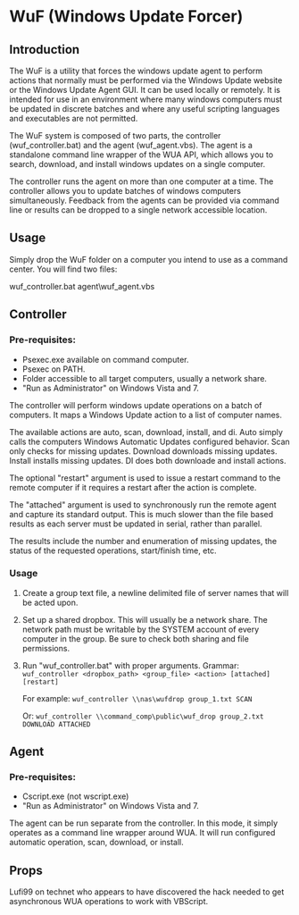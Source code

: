 # WuF (Windows Update Forcer)

## Introduction

The WuF is a utility that forces the windows update agent to perform actions that normally must be performed via the Windows Update website or the Windows Update Agent GUI. It can be used locally or remotely. It is intended for use in an environment where many windows computers must be updated in discrete batches and where any useful scripting languages and executables are not permitted.

The WuF system is composed of two parts, the controller (wuf_controller.bat) and the agent (wuf_agent.vbs). The agent is a standalone command line wrapper of the WUA API, which allows you to search, download, and install windows updates on a single computer.

The controller runs the agent on more than one computer at a time. The controller allows you to update batches of windows computers simultaneously. Feedback from the agents can be provided via command line or results can be dropped to a single network accessible location.

## Usage
Simply drop the WuF folder on a computer you intend to use as a command center. You will find two files:

wuf_controller.bat
agent\wuf_agent.vbs

## Controller

### Pre-requisites:
- Psexec.exe available on command computer.
- Psexec on PATH.
- Folder accessible to all target computers, usually a network share.
- "Run as Administrator" on Windows Vista and 7.

The controller will perform windows update operations on a batch of computers. It maps a Windows Update action to a list of computer names. 

The available actions are auto, scan, download, install, and di. Auto simply calls the computers Windows Automatic Updates configured behavior. Scan only checks for missing updates. Download downloads missing updates. Install installs missing updates. DI does both downloade and install actions. 

The optional "restart" argument is used to issue a restart command to the remote computer if it requires a restart after the action is complete.

The "attached" argument is used to synchronously run the remote agent and capture its standard output. This is much slower than the file based results as each server must be updated in serial, rather than parallel.


The results include the number and enumeration of missing updates, the status of the requested operations, start/finish time, etc.

### Usage
1. Create a group text file, a newline delimited file of server names that will be acted upon.
2. Set up a shared dropbox. This will usually be a network share. The network path must be writable by the SYSTEM account of every computer in the group. Be sure to check both sharing and file permissions.
3. Run "wuf_controller.bat" with proper arguments.
	Grammar: `wuf_controller <dropbox_path> <group_file> <action> [attached] [restart]`
	
	For example: `wuf_controller \\nas\wufdrop group_1.txt SCAN`
	
	Or: `wuf_controller \\command_comp\public\wuf_drop group_2.txt DOWNLOAD ATTACHED`

## Agent

### Pre-requisites:
- Cscript.exe (not wscript.exe)
- "Run as Administrator" on Windows Vista and 7.

The agent can be run separate from the controller. In this mode, it simply operates as a command line wrapper around WUA. It will run configured automatic operation, scan, download, or install.

## Props
Lufi99 on technet who appears to have discovered the hack needed to get asynchronous WUA operations to work with VBScript.